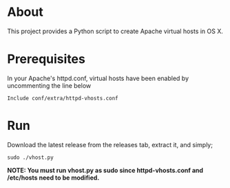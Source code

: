 
About
===============
This project provides a Python script to create Apache virtual hosts in OS X.

Prerequisites
================

In your Apache's httpd.conf, virtual hosts have been enabled by uncommenting the line below

````
Include conf/extra/httpd-vhosts.conf
````

Run
======
Download the latest release from the releases tab, extract it, and simply;

````
sudo ./vhost.py
````
**NOTE: You must run vhost.py as sudo since httpd-vhosts.conf and /etc/hosts need to be modified.**

